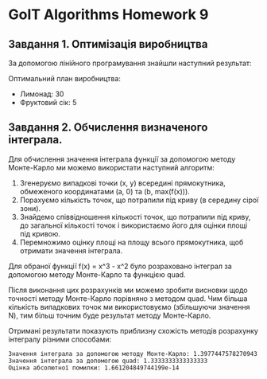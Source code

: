 # GoIT Algorithms Homework 9

## Завдання 1. Оптимізація виробництва
За допомогою лінійного програмування знайшли наступний результат:

Оптимальний план виробництва:
* Лимонад: 30
* Фруктовий сік: 5

## Завдання 2. Обчислення визначеного інтеграла.

Для обчислення значення інтеграла функції за допомогою методу Монте-Карло ми можемо використати наступний алгоритм:

1. Згенеруємо випадкові точки (x, y) всередині прямокутника, обмеженого координатами (a, 0) та (b, max(f(x))).
2. Порахуємо кількість точок, що потрапили під криву (в середину сірої зони).
3. Знайдемо співвідношення кількості точок, що потрапили під криву, до загальної кількості точок і використаємо його для оцінки площі під кривою.
4. Перемножимо оцінку площі на площу всього прямокутника, щоб отримати значення інтеграла.

Для обраної функції f(x) = x^3 - x^2 було розраховано інтеграл за допомогою методу Монте-Карло та функцією quad.

Після виконання цих розрахунків ми можемо зробити висновки щодо точності методу Монте-Карло порівняно з методом quad. Чим більша кількість випадкових точок ми використовуємо (збільшуючи значення N), тим більш точним буде результат методу Монте-Карло.

Отримані результати показують приблизну схожість методів розрахунку інтегралу різними способами:

    Значення інтеграла за допомогою методу Монте-Карло: 1.3977447578270943
    Значення інтеграла за допомогою quad: 1.3333333333333333
    Оцінка абсолютної помилки: 1.661204849744199e-14